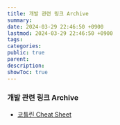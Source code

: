 ```yaml
---
title: 개발 관련 링크 Archive
summary: 
date: 2024-03-29 22:46:50 +0900
lastmod: 2024-03-29 22:46:50 +0900
tags: 
categories: 
public: true
parent: 
description: 
showToc: true
---
```



### 개발 관련 링크 Archive

- [코틀린 Cheat Sheet](https://kimchanjung.github.io/programming/2020/05/06/kotlin-basic-syntax-summary/)

